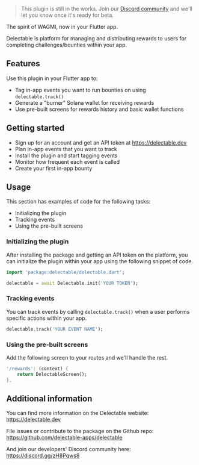> This plugin is still in the works. Join our [Discord community](https://discord.gg/zH8Pqws8) and we'll let you know once it's ready for beta.

The spirit of WAGMI, now in your Flutter app.

Delectable is platform for managing and distributing rewards to users for completing challenges/bounties within your app.

## Features

Use this plugin in your Flutter app to:
- Tag in-app events you want to run bounties on using `delectable.track()`
- Generate a "burner" Solana wallet for receiving rewards
- Use pre-built screens for rewards history and basic wallet functions

## Getting started

- Sign up for an account and get an API token at https://delectable.dev
- Plan in-app events that you want to track
- Install the plugin and start tagging events
- Monitor how frequent each event is called
- Create your first in-app bounty 

## Usage

This section has examples of code for the following tasks:
- Initializing the plugin
- Tracking events
- Using the pre-built screens

### Initializing the plugin
After installing the package and getting an API token on the platform, you can initialize the plugin within your app using the following snippet of code.
```dart
import 'package:delectable/delectable.dart';

delectable = await Delectable.init('YOUR TOKEN');
```

### Tracking events
You can track events by calling `delectable.track()` when a user performs specific actions within your app.
```dart
delectable.track('YOUR EVENT NAME');
```

### Using the pre-built screens
Add the following screen to your routes and we'll handle the rest.
```dart
'/rewards': (context) {
    return DelectableScreen();
},
```

## Additional information

You can find more information on the Delectable website:<br> 
https://delectable.dev

File issues or contribute to the package on the Github repo:<br>
https://github.com/delectable-apps/delectable

And join our developers' Discord community here:<br>
https://discord.gg/zH8Pqws8

